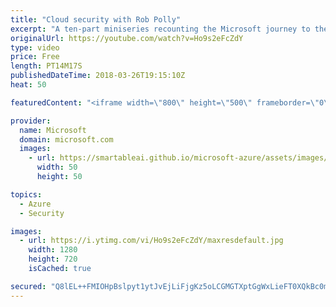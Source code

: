 ```yaml
---
title: "Cloud security with Rob Polly"
excerpt: "A ten-part miniseries recounting the Microsoft journey to the cloud—told by the pioneers who took us there. Microsoft cloud security expert Rob Polly outlines the challenges Microsoft faced during the transition to the cloud, and how the company addressed additional concerns related to privacy and geopolitical"
originalUrl: https://youtube.com/watch?v=Ho9s2eFcZdY
type: video
price: Free
length: PT14M17S
publishedDateTime: 2018-03-26T19:15:10Z
heat: 50

featuredContent: "<iframe width=\"800\" height=\"500\" frameborder=\"0\" src=\"https://www.youtube.com/embed/Ho9s2eFcZdY\" allow=\"accelerometer; autoplay; encrypted-media; gyroscope; picture-in-picture\" allowfullscreen></iframe>"

provider:
  name: Microsoft
  domain: microsoft.com
  images:
    - url: https://smartableai.github.io/microsoft-azure/assets/images/organizations/microsoft.com-50x50.jpg
      width: 50
      height: 50

topics:
  - Azure
  - Security

images:
  - url: https://i.ytimg.com/vi/Ho9s2eFcZdY/maxresdefault.jpg
    width: 1280
    height: 720
    isCached: true

secured: "Q8lEL++FMIOHpBslpyt1ytJvEjLiFjgKz5oLCGMGTXptGgWxLieFT0XQkBc0mFINLRRSiuUaATQ+xWNvJsgl+/j0q+ND8YZcp2E1T665ilkwiXJ5K/xud3ii1XUdsqID4wl0fZo4BQ/AJekLbIoMUIhqG4X42vXLD/PAsWe6gxLUw6ut7aihpePemINfUij7vPzfT7zRnUdiLcbCLWRlxyi82HAO8NK6es9nfJ+FQnGV9kq532VIVe63zgntdlDMFSI+ep7ElZFO3maXUi+LcbSVgYxdKXMlrux0YCLtmQP9cO2ptF64Kb/QgLszn/BFecPH99YtJC0A6bnxmINpS12apYTDONrbiU+JOcQJ/7WWzgNPH7eFyMe7eYeFX5YYd4spxddnmAtisPfwU6J+kkpkIVtKFZ3cxjo1KrjRlI0=;2GPRFCqI00O9UNB3As9Z2A=="
---
```



